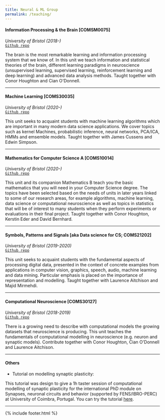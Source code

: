 ```yaml
---
title: Neural & ML Group
permalink: /teaching/
---
```


#### Information Processing & the Brain [COMSM0075]
_University of Bristol (2018-)_<br>
[`Github repo`](https://comsm0034.github.io/)

The brain is the most remarkable learning and information processing system that we know of. In this unit we teach information and statistical theories of the brain, different learning paradigms in neuroscience (unsupervised learning, supervised learning, reinforcement learning and deep learning) and advanced data analysis methods. Taught together with Conor Houghton and Cian O'Donnell.

<hr>

#### Machine Learning [COMS30035]
_University of Bristol (2020-)_<br>
[`Github repo`](https://uob-coms30035.github.io)

​This unit seeks to acquaint students with machine learning algorithms which are important in many modern data science applications. We cover topics such as kernel Machines, probabilistic inference, neural networks, PCA/ICA, HMMs and emsemble models. Taught together with James Cussens and Edwin Simpson.

<hr>

#### Mathematics for Computer Science A [COMS10014]
_University of Bristol (2020-)_<br>
[`Github repo`](https://cs-uob.github.io/COMS10014/)

​This unit and its companion Mathematics B teach you the basic mathematics that you will need in your Computer Science degree. The topics have been selected based on the needs of units in later years linked to some of our research areas, for example algorithms, machine learning, data science or computational neuroscience as well as topics in statistics that will be of interest to many students when they perform experiments or evaluations in their final project. Taught together with Conor Houghton, Kerstin Eder and David Bernhard.

<hr>

#### Symbols, Patterns and Signals [aka Data science for CS; COMS21202]
_University of Bristol (2019-2020)_<br>
[`Github repo`](https://uob-coms21202.github.io/COMS21202.github.io/)

​This unit seeks to acquaint students with the fundamental aspects of processing digital data, presented in the context of concrete examples from applications in computer vision, graphics, speech, audio, machine learning and data mining. Particular emphasis is placed on the importance of representation and modelling. Taught together with Laurence Aitchison and Majid Mirmehdi.

<hr>

#### Computational Neuroscience [COMS30127]
_University of Bristol (2018-2019)_<br>
[`Github repo`](https://coms30127.github.io/)

There is a growing need to describe with computational models the growing datasets that neuroscience is producing. This unit teaches the fundamentals of computational modelling in neuroscience (e.g. neuron and synaptic models). Contribute together with Conor Houghton, Cian O'Donnell and Laurence Aitchison.

<hr>

#### Others

 - Tutorial on modelling synaptic plasticity:

This tutorial was design to give a 1h taster session of computational modelling of synaptic plasticity for the international PhD module on Synapses, neuronal circuits and behavior (supported by FENS/IBRO-PERC) at University of Coimbra, Portugal. You can try the tutorial [here](https://mybinder.org/v2/gh/ruipontecosta/courses/master).



<!--<center>
  <style>.embed-container { position: relative; margin-bottom: -50px; padding-bottom: 50%; height: 0; overflow: hidden; max-width: 75%; max-height: 85%;} .embed-container iframe, .embed-container object, .embed-container embed { position: absolute; top: 0; left: 0; width: 100%; height: 85%; }</style><div class='embed-container'><iframe src='https://www.youtube.com/embed/JB7jSFeVz1U' frameborder='0' allowfullscreen></iframe></div>
<iframe width="75%" height="315" src="https://www.youtube.com/embed/7SXjI7zrluA" frameborder="0" allow="autoplay; encrypted-media" allowfullscreen></iframe>
</center> -->



<hr>
{% include footer.html %}